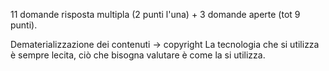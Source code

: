 11 domande risposta multipla (2 punti l'una) + 3 domande aperte (tot 9 punti).

Dematerializzazione dei contenuti -> copyright
La tecnologia che si utilizza è sempre lecita, ciò che bisogna valutare è come la si utilizza.
